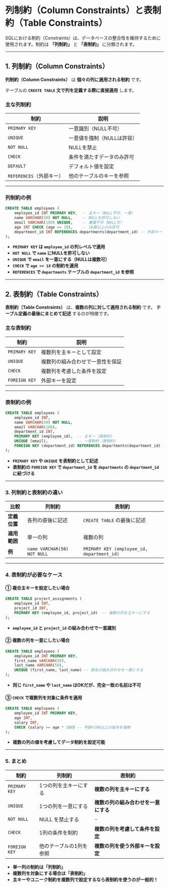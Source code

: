 # **列制約（Column Constraints）と表制約（Table Constraints）**

SQLにおける制約（Constraints）は、データベースの整合性を維持するために使用されます。制約は **「列制約」** と **「表制約」** に分類されます。

---

## **1. 列制約（Column Constraints）**

**列制約（Column Constraints）** は **個々の列に適用される制約** です。

テーブルの **`CREATE TABLE` 文で列を定義する際に直接適用** します。

### **主な列制約**

| 制約 | 説明 |
|------|------------------------------------------|
| `PRIMARY KEY` | 一意識別（NULL不可） |
| `UNIQUE` | 一意値を強制（NULLは許容） |
| `NOT NULL` | NULLを禁止 |
| `CHECK` | 条件を満たすデータのみ許可 |
| `DEFAULT` | デフォルト値を設定 |
| `REFERENCES`（外部キー） | 他のテーブルのキーを参照 |

---

### **列制約の例**

```sql
CREATE TABLE employees (
    employee_id INT PRIMARY KEY,  -- 主キー（NULL不可、一意）
    name VARCHAR(50) NOT NULL,    -- NULLを許可しない
    email VARCHAR(100) UNIQUE,    -- 重複不可（NULL可）
    age INT CHECK (age >= 18),    -- 18歳以上のみ許可
    department_id INT REFERENCES departments(department_id) -- 外部キー
);
```

- **`PRIMARY KEY` は `employee_id` の列レベルで適用**
- **`NOT NULL` で `name` にNULLを許可しない**
- **`UNIQUE` で `email` を一意にする（NULLは複数可）**
- **`CHECK` で `age >= 18` の制約を適用**
- **`REFERENCES` で `departments` テーブルの `department_id` を参照**

---

## **2. 表制約（Table Constraints）**

**表制約（Table Constraints）** は、**複数の列に対して適用される制約** です。
**テーブル定義の最後にまとめて記述** するのが特徴です。

### **主な表制約**

| 制約 | 説明 |
|------|-----------------------------------------|
| `PRIMARY KEY` | 複数列を主キーとして設定 |
| `UNIQUE` | 複数列の組み合わせで一意性を保証 |
| `CHECK` | 複数列を考慮した条件を設定 |
| `FOREIGN KEY` | 外部キーを設定 |

---

### **表制約の例**

```sql
CREATE TABLE employees (
    employee_id INT,
    name VARCHAR(50) NOT NULL,
    email VARCHAR(100),
    department_id INT,
    PRIMARY KEY (employee_id),  -- 主キー（表制約）
    UNIQUE (email),             -- 一意制約（表制約）
    FOREIGN KEY (department_id) REFERENCES departments(department_id) -- 外部キー
);
```

- **`PRIMARY KEY` や `UNIQUE` を表制約として記述**
- **表制約の `FOREIGN KEY` で `department_id` を `departments` の `department_id` に紐づける**

---

### **3. 列制約と表制約の違い**

| 比較 | 列制約 | 表制約 |
|------|------------------|------------------|
| **定義位置** | 各列の直後に記述 | `CREATE TABLE` の最後に記述 |
| **適用範囲** | 単一の列 | 複数の列 |
| **例** | `name VARCHAR(50) NOT NULL` | `PRIMARY KEY (employee_id, department_id)` |

---

### **4. 表制約が必要なケース**

#### **① 複合主キーを設定したい場合**

```sql
CREATE TABLE project_assignments (
    employee_id INT,
    project_id INT,
    PRIMARY KEY (employee_id, project_id)  -- 複数の列を主キーにする
);
```

- **`employee_id` と `project_id` の組み合わせで一意識別**

#### **② 複数の列を一意にしたい場合**

```sql
CREATE TABLE employees (
    employee_id INT PRIMARY KEY,
    first_name VARCHAR(50),
    last_name VARCHAR(50),
    UNIQUE (first_name, last_name) -- 姓名の組み合わせを一意にする
);
```

- **同じ `first_name` や `last_name` はOKだが、完全一致の名前は不可**

#### **③ `CHECK` で複数列を対象に条件を適用**

```sql
CREATE TABLE employees (
    employee_id INT PRIMARY KEY,
    age INT,
    salary INT,
    CHECK (salary >= age * 100) -- 年齢×100以上の給与を強制
);
```

- **複数の列の値を考慮してデータ制約を設定可能**

---

### **5. まとめ**

| 制約 | 列制約 | 表制約 |
|------|-------|-------|
| `PRIMARY KEY` | 1つの列を主キーにする | **複数の列を主キーにする** |
| `UNIQUE` | 1つの列を一意にする | **複数の列の組み合わせを一意にする** |
| `NOT NULL` | NULL を禁止する | - |
| `CHECK` | 1列の条件を制約 | **複数の列を考慮して条件を設定** |
| `FOREIGN KEY` | 他のテーブルの1列を参照 | **複数の列を使う外部キーを設定** |

- **単一列の制約は「列制約」**
- **複数列を対象にする場合は「表制約」**
- **主キーやユニーク制約を複数列で設定するなら表制約を使うのが一般的！**
